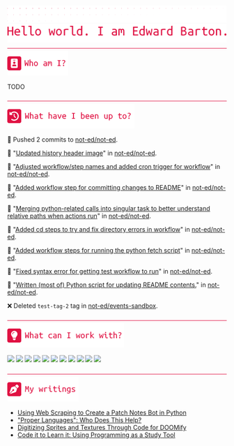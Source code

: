 <div align="left">
<img src="./greebles/dots.png">
<img src="./greebles/hero-greeting.png">
</div>

<img align="center" width=1021 height=1 src="./greebles/line.png">

<div align="left">
<img src="./greebles/header-about.png"></img>

TODO
</div>

<img align="center" width=1021 height=1 src="./greebles/line.png">

<div align="left">
<img src="./greebles/header-history.png"></img>

<!-- Content is removed and re-populated here automatically by Github actions, do not put anything here manually.-->
<!-- HISTORY_START -->

:incoming_envelope: Pushed 2 commits to [not-ed/not-ed](https://github.com/not-ed/not-ed).

:incoming_envelope: "[Updated history header image](https://github.com/not-ed/not-ed/commit/467c0f71639dfb4c3a3aecacd8c9889b583a9548)" in [not-ed/not-ed](https://github.com/not-ed/not-ed).

:incoming_envelope: "[Adjusted workflow/step names and added cron trigger for workflow](https://github.com/not-ed/not-ed/commit/2e5ece8f351b208dd0cf6ffdf1d218438d1549e6)" in [not-ed/not-ed](https://github.com/not-ed/not-ed).

:incoming_envelope: "[Added workflow step for committing changes to README](https://github.com/not-ed/not-ed/commit/61bca9861bc6ab800b940e207492b8a3451de5d2)" in [not-ed/not-ed](https://github.com/not-ed/not-ed).

:incoming_envelope: "[Merging python-related calls into singular task to better understand relative paths when actions run](https://github.com/not-ed/not-ed/commit/d02383cf20f297746475ae00adda381f4993e54b)" in [not-ed/not-ed](https://github.com/not-ed/not-ed).

:incoming_envelope: "[Added cd steps to try and fix directory errors in workflow](https://github.com/not-ed/not-ed/commit/7cb826fafcf97e48295a5147cd612fbe9a62d76f)" in [not-ed/not-ed](https://github.com/not-ed/not-ed).

:incoming_envelope: "[Added workflow steps for running the python fetch script](https://github.com/not-ed/not-ed/commit/7f94ec87e9d12e917271677d79dafd90a4b5cbfa)" in [not-ed/not-ed](https://github.com/not-ed/not-ed).

:incoming_envelope: "[Fixed syntax error for getting test workflow to run](https://github.com/not-ed/not-ed/commit/e84215f646cf6772c6f0789466a8cbd46dc9779b)" in [not-ed/not-ed](https://github.com/not-ed/not-ed).

:incoming_envelope: "[Written (most of) Python script for updating README contents.](https://github.com/not-ed/not-ed/commit/1e43b4e98d27bf0a997b24e0148fee90117fffd1)" in [not-ed/not-ed](https://github.com/not-ed/not-ed).

:x: Deleted `test-tag-2` tag in [not-ed/events-sandbox](https://github.com/not-ed/events-sandbox).

<!-- HISTORY_END -->

</div>

<img align="center" width=1021 height=1 src="./greebles/line.png">

<div align="left">
<img src="./greebles/header-technologies.png"></img>

![](https://img.shields.io/badge/OS-Windows-E01142?style=flat&logoColor=white&logo=windows) 
![](https://img.shields.io/badge/OS-Ubuntu-E01142?style=flat&logoColor=white&logo=ubuntu)
![](https://img.shields.io/badge/Code-C++-E01142?style=flat&logoColor=white&logo=cplusplus)
![](https://img.shields.io/badge/Code-Python_3-E01142?style=flat&logoColor=white&logo=python)
![](https://img.shields.io/badge/Editor-VSCode-E01142?style=flat&logoColor=white&logo=visualstudiocode)
![](https://img.shields.io/badge/Editor-Visual_Studio-E01142?style=flat&logoColor=white&logo=VisualStudio)
![](https://img.shields.io/badge/Game_Engines-Unity-E01142?style=flat&logoColor=white&logo=unity)
![](https://img.shields.io/badge/VS-Git-E01142?style=flat&logoColor=white&logo=git)
![](https://img.shields.io/badge/Terminal-Bash-E01142?style=flat&logoColor=white&logo=gnubash)
![](https://img.shields.io/badge/Toolkits-Qt-E01142?style=flat&logoColor=white&logo=qt)
![](https://img.shields.io/badge/Hardware-Raspberry_Pi-E01142?style=flat&logoColor=white&logo=raspberrypi)
</div>

<img align="center" width=1021 height=1 src="./greebles/line.png">

<div align="left">
<img src="./greebles/header-articles.png"></img>

- [Using Web Scraping to Create a Patch Notes Bot in Python](https://www.linkedin.com/pulse/using-web-scraping-create-patch-notes-bot-python-edward-barton/)
- ["Proper Languages": Who Does This Help?](https://www.linkedin.com/pulse/proper-languages-who-does-help-edward-barton)
- [Digitizing Sprites and Textures Through Code for DOOMify](https://www.linkedin.com/pulse/digitizing-sprites-textures-through-code-doomify-edward-barton/)
- [Code it to Learn it: Using Programming as a Study Tool](https://www.linkedin.com/pulse/code-learn-using-programming-study-tool-edward-barton/)
</div>